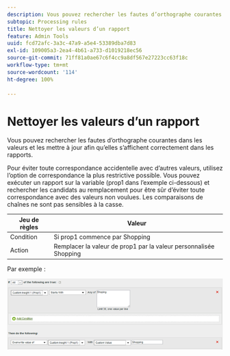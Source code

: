 ```yaml
---
description: Vous pouvez rechercher les fautes d’orthographe courantes dans les valeurs et les mettre à jour afin qu’elles s’affichent correctement dans les rapports.
subtopic: Processing rules
title: Nettoyer les valeurs d’un rapport
feature: Admin Tools
uuid: fcd72afc-3a3c-47a9-a5e4-53389dba7d83
exl-id: 109005a3-2ea4-4b61-a733-d1019218ec56
source-git-commit: 71ff81a0ae67c6f4cc9a8df567e27223cc63f18c
workflow-type: tm+mt
source-wordcount: '114'
ht-degree: 100%

---
```


# Nettoyer les valeurs d’un rapport

Vous pouvez rechercher les fautes d’orthographe courantes dans les valeurs et les mettre à jour afin qu’elles s’affichent correctement dans les rapports.

Pour éviter toute correspondance accidentelle avec d’autres valeurs, utilisez l’option de correspondance la plus restrictive possible. Vous pouvez exécuter un rapport sur la variable (prop1 dans l’exemple ci-dessous) et rechercher les candidats au remplacement pour être sûr d’éviter toute correspondance avec des valeurs non voulues. Les comparaisons de chaînes ne sont pas sensibles à la casse.

| Jeu de règles | Valeur |
|---|---|
| Condition | Si prop1 commence par Shopping |
| Action | Remplacer la valeur de prop1 par la valeur personnalisée Shopping |

Par exemple :

![](assets/clean-up-values-in-report.png)
